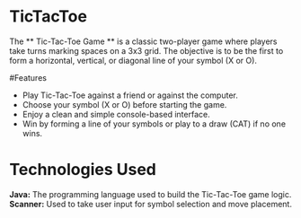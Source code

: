 # TicTacToe

The ** Tic-Tac-Toe Game ** is a classic two-player game where players take turns marking spaces on a 3x3 grid. The objective is to be the first to form a horizontal, vertical, or diagonal line of your symbol (X or O).

#Features
- Play Tic-Tac-Toe against a friend or against the computer.
- Choose your symbol (X or O) before starting the game.
- Enjoy a clean and simple console-based interface.
- Win by forming a line of your symbols or play to a draw (CAT) if no one wins.

# Technologies Used
**Java:** The programming language used to build the Tic-Tac-Toe game logic.
**Scanner:** Used to take user input for symbol selection and move placement.

